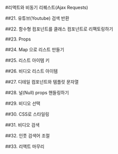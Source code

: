 #리액트와 비동기 리퀘스트(Ajax Requests)

##21. 유튜브(Youtube) 검색 반환

##22. 함수형 컴포넌트를 클래스 컴포넌트로 리팩토링하기

##23. Props

##24. Map 으로 리스트 만들기

##25. 리스트 아이템 키

##26. 비디오 리스트 아이템

##27. 디테일 컴포넌트와 템플릿 문자열

##28. 널(Null) props 핸들링하기

##29. 비디오 선택

##30. CSS로 스타일링

##31. 비디오 검색

##32. 인풋 검색어 조절

##33. 리액트 마무리